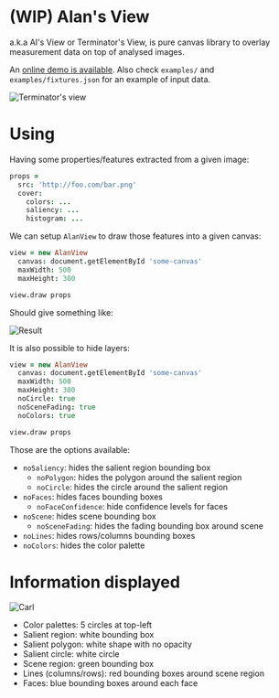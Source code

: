 # (WIP) Alan's View

a.k.a AI's View or Terminator's View, is pure canvas library to
overlay measurement data on top of analysed images.

An [online demo is available](http://the-grid.github.io/alan-view/examples/). Also check `examples/` and `examples/fixtures.json` for an
example of input data.

![Terminator's view](http://www.perivision.net/wordpress/wp-content/uploads/2011/04/bikescan.jpg)

# Using

Having some properties/features extracted from a given image:

```coffeescript
props =
  src: 'http://foo.com/bar.png'
  cover:
    colors: ...
    saliency: ...
    histogram: ...
```

We can setup `AlanView` to draw those features into a given canvas:

```coffeescript
view = new AlanView
  canvas: document.getElementById 'some-canvas'
  maxWidth: 500
  maxHeight: 300

view.draw props
```

Should give something like:

![Result](http://i.imgur.com/dEGIYr4.png)

It is also possible to hide layers:

```coffeescript
view = new AlanView
  canvas: document.getElementById 'some-canvas'
  maxWidth: 500
  maxHeight: 300
  noCircle: true
  noSceneFading: true
  noColors: true

view.draw props
```

Those are the options available:

- `noSaliency`: hides the salient region bounding box
  - `noPolygon`: hides the polygon around the salient region
  - `noCircle`: hides the circle around the salient region
- `noFaces`: hides faces bounding boxes
  - `noFaceConfidence`: hide confidence levels for faces
- `noScene`: hides scene bounding box
  - `noSceneFading`: hides the fading bounding box around scene
- `noLines`: hides rows/columns bounding boxes
- `noColors`: hides the color palette

# Information displayed

![Carl](http://i.imgur.com/CLk0nia.png)

- Color palettes: 5 circles at top-left
- Salient region: white bounding box
- Salient polygon: white shape with no opacity
- Salient circle: white circle
- Scene region: green bounding box
- Lines (columns/rows): red bounding boxes around scene region
- Faces: blue bounding boxes around each face
